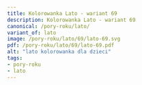 ```yaml
---
title: Kolorowanka Lato - wariant 69
description: Kolorowanka Lato - wariant 69
canonical: /pory-roku/lato/
variant_of: lato
image: /pory-roku/lato/69/lato-69.svg
pdf: /pory-roku/lato/69/lato-69.pdf
alt: "lato kolorowanka dla dzieci"
tags:
- pory-roku
- lato
---
```

